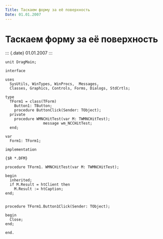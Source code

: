 ```yaml
---
Title: Таскаем форму за её поверхность
Date: 01.01.2007
---
```



Таскаем форму за её поверхность
===============================

::: {.date}
01.01.2007
:::

    unit DragMain;
     
    interface
     
    uses
      SysUtils, WinTypes, WinProcs,  Messages,
      Classes, Graphics, Controls, Forms, Dialogs, StdCrtls;
     
    type
      TForm1 = class(TForm)
        Button1: TButton;
        procedure ButtonClick(Sender: TObject);
      private       
        procedure WMNCHitTest(var M: TWMNCHitTest);
                     message wm_NCCHitTest;
      end;
     
    var
      Form1: TForm1;
     
    implementation
     
    {$R *.DFM}
     
    procedure TForm1. WMNCHitTest(var M: TWMNCHitTest); 
     
    begin
      inherited;
      if M.Result = htClient then
        M.Result := htCaption;
    end;
     
     
    procedure TForm1.Button1Click(Sender: TObject);
     
    begin
      Close;
    end;
     
    end.
